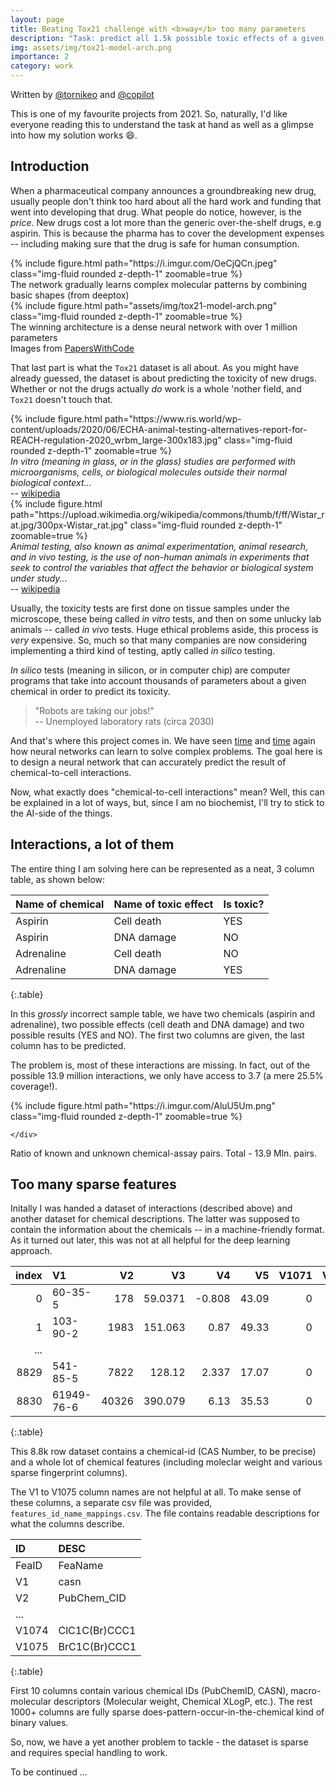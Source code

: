 ```yaml
---
layout: page
title: Beating Tox21 challenge with <b>way</b> too many parameters
description: "Task: predict all 1.5k possible toxic effects of a given compound, given its name. <br> Solution: Deep Learning"
img: assets/img/tox21-model-arch.png
importance: 2
category: work
---
```


Written by [@tornikeo](https://github.com/tornikeo) and [@copilot](https://copilot.github.com)

This is one of my favourite projects from 2021. So, naturally, I'd like everyone reading this to understand the task at hand as well as a glimpse into how my solution works :smile:. 

## Introduction

When a pharmaceutical company announces a groundbreaking new drug, usually people don't think too hard about all the hard work and funding that went into developing that drug. What people do notice, however, is the *price*. New drugs cost a lot more than the generic over-the-shelf drugs, e.g aspirin. This is because the pharma has to cover the development expenses -- including making sure that the drug is safe for human consumption. 

<div class="row mt-3" style="justify-content:center;">
    <div class="col-sm-6 mt-3 mt-md-0" >
        {% include figure.html path="https://i.imgur.com/OeCjQCn.jpeg" class="img-fluid rounded z-depth-1" zoomable=true %}
        <div class="caption">
            The network gradually learns complex molecular patterns by combining basic shapes (from deeptox)
        </div>
    </div>
    <div class="col-sm-6 mt-3 mt-md-0" >
        {% include figure.html path="assets/img/tox21-model-arch.png" class="img-fluid rounded z-depth-1" zoomable=true %}
        <div class="caption">
            The winning architecture is a dense neural network with over 1 million parameters
        </div>
    </div>
    <div class="caption" >
        Images from <a href="https://paperswithcode.com/dataset/tox21-1">PapersWithCode</a>
    </div>
</div>

That last part is what the `Tox21` dataset is all about. As you might have already guessed, the dataset is about predicting the toxicity of new drugs. Whether or not the drugs actually *do* work is a whole 'nother field, and `Tox21` doesn't touch that. 


<div class="row mt-3" style="justify-content:center;">
    <div class="col-sm-6 mt-3 mt-md-0" >
        {% include figure.html path="https://www.ris.world/wp-content/uploads/2020/06/ECHA-animal-testing-alternatives-report-for-REACH-regulation-2020_wrbm_large-300x183.jpg" class="img-fluid rounded z-depth-1" zoomable=true %}
        <div class="caption">
            <i>In vitro (meaning in glass, or in the glass) studies are performed with microorganisms, cells, or biological molecules outside their normal biological context...</i>
            <br>
                -- <a href="https://en.wikipedia.org/wiki/In_vitro"> wikipedia</a >
        </div>
    </div>
    <div class="col-sm-6 mt-3 mt-md-0" >
        {% include figure.html path="https://upload.wikimedia.org/wikipedia/commons/thumb/f/ff/Wistar_rat.jpg/300px-Wistar_rat.jpg" class="img-fluid rounded z-depth-1" zoomable=true %}
        <div class="caption">
            <i>Animal testing, also known as animal experimentation, animal research, and in vivo testing, is the use of non-human animals in experiments that seek to control the variables that affect the behavior or biological system under study...</i>
            <br>
                -- <a href="https://en.wikipedia.org/wiki/Animal_testing"> wikipedia</a >
        </div>
    </div>
</div>

Usually, the toxicity tests are first done on tissue samples under the microscope, these being called *in vitro* tests, and then on some unlucky lab animals -- called *in vivo* tests. Huge ethical problems aside, this process is *very* expensive. So, much so that many companies are now considering implementing a third kind of testing, aptly called *in silico* testing.

*In silico* tests (meaning in silicon, or in computer chip) are computer programs that take into account thousands of parameters about a given chemical in order to predict its toxicity. 

> "Robots are taking our jobs!"  
> -- Unemployed laboratory rats (circa 2030)

And that's where this project comes in. We have seen [time](https://en.wikipedia.org/wiki/AlexNet) and [time](https://deepmind.com/blog/article/alphafold-a-solution-to-a-50-year-old-grand-challenge-in-biology) again how neural networks can learn to solve complex problems. The goal here is to design a neural network that can accurately predict the result of chemical-to-cell interactions. 

Now, what exactly does "chemical-to-cell interactions" mean? Well, this can be explained in a lot of ways, but, since I am no biochemist, I'll try to stick to the AI-side of the things. 

## Interactions, a **lot** of them

The entire thing I am solving here can be represented as a neat, 3 column table, as shown below:

| Name of chemical | Name of toxic effect | Is toxic? |
|---|---|---|
| Aspirin | Cell death | YES |
| Aspirin | DNA damage | NO |
| Adrenaline | Cell death | NO |
| Adrenaline | DNA damage | YES |
{:.table}

In this *grossly* incorrect sample table, we have two chemicals (aspirin and adrenaline), two possible effects (cell death and DNA damage) and two possible results (YES and NO). The first two columns are given, the last column has to be predicted. 

The problem is, most of these interactions are missing. In fact, out of the possible 13.9 million interactions, we only have access to 3.7 (a mere 25.5% coverage!).

<div class="row mt-3" style="justify-content:center;">
    <div class="col-sm-8 mt-3 mt-md-0" >
        {% include figure.html path="https://i.imgur.com/AluU5Um.png" class="img-fluid rounded z-depth-1" zoomable=true %}

    </div>
</div>        
<div class="caption">
    Ratio of known and unknown chemical-assay pairs. Total - 13.9 Mln. pairs. 
</div>

## Too many sparse features

Initally I was handed a dataset of interactions (described above) and another dataset for chemical descriptions. The latter was supposed to contain the information about the chemicals -- in a machine-friendly format. As it turned out later, this was not at all helpful for the deep learning approach. 

| index     | V1         |       V2 |       V3 |     V4 |     V5 |   V1071 |   V1072 |   V1073 |   V1074 |   V1075 |
|-----:|:-----------|---------:|---------:|-------:|-------:|--------:|--------:|--------:|--------:|--------:|
|    0 | 60-35-5    |      178 |  59.0371 | -0.808 |  43.09 |       0 |       0 |       0 |       0 |       0 |
|    1 | 103-90-2   |     1983 | 151.063  |  0.87  |  49.33 |       0 |       0 |       0 |       0 |       0 |
|...|
| 8829 | 541-85-5   |     7822 | 128.12   |  2.337 |  17.07 |       0 |       0 |       0 |       0 |       0 |
| 8830 | 61949-76-6 |    40326 | 390.079  |  6.13  |  35.53 |       0 |       0 |       0 |       0 |       0 |
{:.table}

<div class="caption">
    This 8.8k row dataset contains a chemical-id (CAS Number, to be precise) and a whole lot of chemical features (including moleclar weight and various sparse fingerprint columns). 
</div>

The V1 to V1075 column names are not helpful at all. To make sense of these columns, a separate csv file was provided, `features_id_name_mappings.csv`. The file contains readable descriptions for what the columns describe. 

| ID      | DESC             |
|:------|:--------------|
| FeaID | FeaName       |
| V1    | casn          |
| V2    | PubChem_CID   |
|...|
| V1074 | ClC1C(Br)CCC1 |
| V1075 | BrC1C(Br)CCC1 |
{:.table}
<div class="caption">
    First 10 columns contain various chemical IDs (PubChemID, CASN), macro-molecular descriptors (Molecular weight, Chemical XLogP, etc.). The rest 1000+ columns are fully sparse does-pattern-occur-in-the-chemical kind of binary values. 
</div>

So, now, we have a yet another problem to tackle - the dataset is sparse and requires special handling to work. 

To be continued ...
